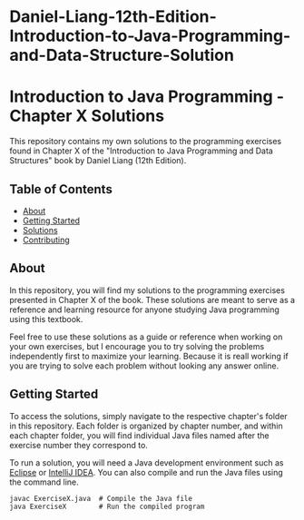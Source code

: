 # Daniel-Liang-12th-Edition-Introduction-to-Java-Programming-and-Data-Structure-Solution
# Introduction to Java Programming - Chapter X Solutions

This repository contains my own solutions to the programming exercises found in Chapter X of the "Introduction to Java Programming and Data Structures" book by Daniel Liang (12th Edition).

## Table of Contents

- [About](#about)
- [Getting Started](#getting-started)
- [Solutions](#solutions)
- [Contributing](#contributing)

## About

In this repository, you will find my solutions to the programming exercises presented in Chapter X of the book. These solutions are meant to serve as a reference and learning resource for anyone studying Java programming using this textbook.

Feel free to use these solutions as a guide or reference when working on your own exercises, but I encourage you to try solving the problems independently first to maximize your learning. Because it is reall working if you are trying to solve each problem without looking any answer online.

## Getting Started

To access the solutions, simply navigate to the respective chapter's folder in this repository. Each folder is organized by chapter number, and within each chapter folder, you will find individual Java files named after the exercise number they correspond to.


To run a solution, you will need a Java development environment such as [Eclipse](https://www.eclipse.org/downloads/) or [IntelliJ IDEA](https://www.jetbrains.com/idea/download/). You can also compile and run the Java files using the command line.

```shell
javac ExerciseX.java  # Compile the Java file
java ExerciseX        # Run the compiled program

